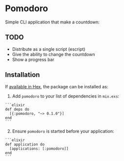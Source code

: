 # Pomodoro

Simple CLI application that make a countdown:

## TODO

- Distribute as a single script (escript)
- Give the ability to change the countdown
- Show a progress bar

## Installation

If [available in Hex](https://hex.pm/docs/publish), the package can be installed as:

  1. Add `pomodoro` to your list of dependencies in `mix.exs`:

    ```elixir
    def deps do
      [{:pomodoro, "~> 0.1.0"}]
    end
    ```

  2. Ensure `pomodoro` is started before your application:

    ```elixir
    def application do
      [applications: [:pomodoro]]
    end
    ```
